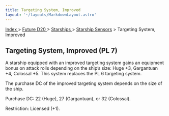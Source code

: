 ```yaml
---
title: Targeting System, Improved
layout: '~/layouts/MarkdownLayout.astro'
---
```


[ Index ](/) > [ Future D20 ](/future.d20.srd) > [ Starships ](/future.d20.srd/starships) > [ Starship Sensors](/future.d20.srd/starships/starship) > Targeting System, Improved

##  Targeting System, Improved (PL 7)

A starship equipped with an improved targeting system gains an equipment bonus
on attack rolls depending on the ship’s size: Huge +3, Gargantuan +4, Colossal
+5. This system replaces the PL 6 targeting system.

The purchase DC of the improved targeting system depends on the size of the
ship.

Purchase DC: 22 (Huge), 27 (Gargantuan), or 32 (Colossal).

Restriction: Licensed (+1).

